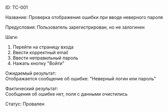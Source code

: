 ID: TC-001

Название: Проверка отображения ошибки при вводе неверного пароля  

Предусловия: Пользователь зарегистрирован, но не залогинен

Шаги:
1. Перейти на страницу входа
2. Ввести корректный email
3. Ввести неправильный пароль
4. Нажать кнопку "Войти"

Ожидаемый результат:  
Отображается сообщение об ошибке: "Неверный логин или пароль"

Фактический результат:  
Сообщения об ошибке нет, поля с данными очистились

Статус: 
Провален
